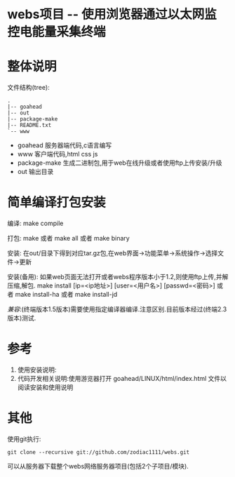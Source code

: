  webs项目 -- 使用浏览器通过以太网监控电能量采集终端
=====================================================

# 整体说明

文件结构(tree):

	.
	|-- goahead
	|-- out
	|-- package-make
	|-- README.txt
	`-- www

* goahead 服务器端代码,c语言编写
* www 客户端代码,html css js
* package-make 生成二进制包,用于web在线升级或者使用ftp上传安装/升级
* out 输出目录

# 简单编译打包安装

编译: make compile

打包: make 或者 make all 或者 make binary

安装: 在out/目录下得到对应tar.gz包,在web界面->功能菜单->系统操作->选择文件->更新

安装(备用): 如果web页面无法打开或者webs程序版本小于1.2,则使用ftp上传,并解压缩,解包.
	make install [ip=<ip地址>] [user=<用户名>] [passwd=<密码>]
	或者
	make install-ha
	或者
	make install-jd

*兼容*:(终端版本1.5版本)需要使用指定编译器编译.注意区别.目前版本经过(终端2.3版本)测试.

# 参考

1. 使用安装说明: 
2. 代码开发相关说明:使用游览器打开 goahead/LINUX/html/index.html 文件以阅读安装和使用说明

# 其他

使用git执行:
	
	git clone --recursive git://github.com/zodiac1111/webs.git

可以从服务器下载整个webs网络服务器项目(包括2个子项目/模块).


